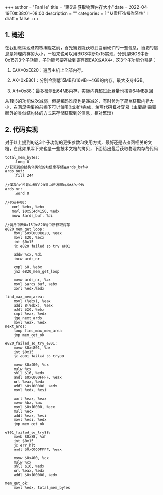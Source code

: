 +++
author = "FanHe"
title = "第6课 获取物理内存大小"
date = 2022-04-19T08:38:01+08:00
description = ""
categories = [
 "从零打造操作系统"
]
draft = false
+++

## 

## 1. 概述

在我们继续迈进内核编程之前，首先需要能获取到当前硬件的一些信息，首要的信息是物理内存的大小，一般来说可以用BIOS中断0x15实现，分别是BIOS中断0x15的3个子功能，子功能号要存放到寄存器EAX或AX中，这3个子功能分别是：

1. EAX=0xE820：遍历主机上全部内存。

2. AX=0xE801：分别检测低15MB和16MB～4GB的内存，最大支持4GB。

3. AH=0x88：最多检测出64MB内存，实际内存超过此容量也按照64MB返回

从1到3的功能依次减弱，但是编码难度也是递减的，有时候为了简单获取内存大小，在满足需要的前提下可以使用2或者3完成，编写代码相对容易（主要是1需要额外的类似结构体的方式来存储获取到的信息，相对繁琐） 



## 2. 代码实现

对于以上提到的这3个子功能的更多参数和使用方式，最好还是去查阅相关的文档，在此如果写下来也是一些技术文档的拷贝，下面给出最后获取物理内存的代码



```asm6502
total_mem_bytes:
    .long 0
//获取到的结构体类似的块信息存储在ards_buf中
ards_buf:
    .fill 244

//保存0x15号中断E820号中断返回结构体的个数
ards_nr:
    .word 0

//代码开始：
   xorl %ebx, %ebx
   movl $0x534d4150, %edx
   movw $ards_buf, %di

//调用中断0x15中e820号中断获取内存
e820_mem_get_loop:
    movl $0x0000e820, %eax
    movl $20, %ecx
    int $0x15
    jc e820_failed_so_try_e801

    addw %cx, %di
    incw ards_nr

    cmpl $0, %ebx
    jnz e820_mem_get_loop

    movw ards_nr, %cx
    movl $ards_buf, %ebx
    xorl %edx,%edx

find_max_mem_area:
    movl (%ebx), %eax
    addl 8(%ebx), %eax
    addl $20, %ebx
    cmpl %eax, %edx
    jge next_ards
    movl %eax, %edx
next_ards:
    loop find_max_mem_area
    jmp mem_get_ok

e820_failed_so_try_e801:
    movw $0xe801, %ax
    int $0x15
    jc e801_failed_so_try88

    movw $0x400, %cx
    mulw %cx
    shll $16, %edx
    andl $0x0000FFFF, %eax
    orl %eax, %edx
    addl $0x100000, %edx
    movl %edx, %esi

    xorl %eax, %eax
    movw %bx, %ax
    movl $0x10000, %ecx
    mull %ecx
    addl %eax, %esi
    movl %esi, %edx
    jmp mem_get_ok

e801_failed_so_try88:
    movb $0x88, %ah
    int $0x15
    jc err_hlt
    andl $0x0000FFFF, %eax

    movw $0x400, %cx
    mulw %cx
    shll $16, %edx
    orl %eax, %edx
    addl $0x100000, %edx

mem_get_ok:
    movl %edx, total_mem_bytes
```
